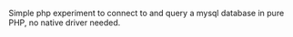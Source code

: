 Simple php experiment to connect to and query a mysql database in pure PHP, no native driver needed.
